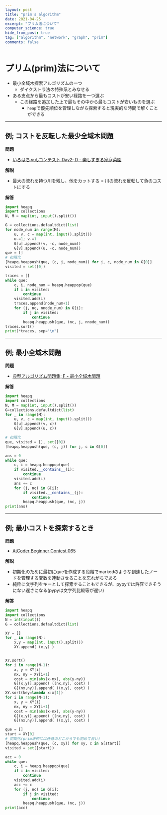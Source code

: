 ```yaml
---
layout: post
title: "prim's algorithm"
date: 2021-04-25
excerpt: "プリム法について"
computer_science: true
hide_from_post: true
tag: ["algorithm", "network", "graph", "prim"]
comments: false
---
```


# プリム(prim)法について
 - 最小全域木探索アルゴリズムの一つ
   - ダイクストラ法の特殊系とみなせる
 - ある支点から最もコストが安い経路を一つ選ぶ
   - この経路を追加した上で最もその中から最もコストが安いものを選ぶ
	 - `heap`で優先順位を管理しながら探索すると現実的な時間で解くことができる

---

## 例; コストを反転した最少全域木問題

**問題**  
 - [いろはちゃんコンテスト Day2; D - 楽しすぎる家庭菜園](https://atcoder.jp/contests/iroha2019-day2/tasks/iroha2019_day2_d)  

**解説**  
 - 最大の流れを持つ川を残し、他をカットする = 川の流れを反転して負のコストにする  

**解答**   
```python
import heapq
import collections
N, M = map(int, input().split())

G = collections.defaultdict(list)
for node_num in range(M):
    u, v, c = map(int, input().split())
    u-=1; v-=1
    G[u].append((v, -c, node_num))
    G[v].append((u, -c, node_num))
que = []
# 初期化
[heapq.heappush(que, (c, j, node_num)) for j, c, node_num in G[0]]
visited = set([0])

traces = []
while que:
    c, i, node_num = heapq.heappop(que)
    if i in visited:
        continue
    visited.add(i)
    traces.append(node_num+1)
    for (j, nc, nnode_num) in G[i]:
        if j in visited:
            continue
        heapq.heappush(que, (nc, j, nnode_num))
traces.sort()
print(*traces, sep="\n")
```

---

## 例; 最小全域木問題
**問題**  
 - [典型アルゴリズム問題集; F - 最小全域木問題](https://atcoder.jp/contests/typical-algorithm/tasks/typical_algorithm_f)

**解答**  

```python
import heapq
import collections
N, M = map(int, input().split())
G=collections.defaultdict(list)
for _ in range(M):
    u, v, c = map(int, input().split())
    G[u].append((v, c))
    G[v].append((u, c))

# 初期化
que, visited = [], set([0])
[heapq.heappush(que, (c, j)) for j, c in G[0]]

ans = 0
while que:
    c, i = heapq.heappop(que)
    if visited.__contains__(i):
        continue
    visited.add(i)
    ans += c
    for (j, nc) in G[i]:
        if visited.__contains__(j):
            continue
        heapq.heappush(que, (nc, j))
print(ans)
```

---

## 例; 最小コストを探索するとき
**問題**  
 - [AtCoder Beginner Contest 065](https://atcoder.jp/contests/abc065/tasks/arc076_b)

**解説**  
 - 初期化のために最初にqueを作成する段階でmarkedのような到達したノードを管理する変数を連動させることを忘れがちである  
 - 純粋に文字列をキーとして探索することもできるが、pypyでは許容できそうにない遅さになる(pypyは文字列比較等が遅い)  

**解答**  

```python
import heapq
import collections
N = int(input())
G = collections.defaultdict(list)

XY = []
for _ in range(N):
    x,y = map(int, input().split())
    XY.append( (x,y) )


XY.sort()
for i in range(N-1):
    x, y = XY[i]
    nx, ny = XY[i+1]
    cost = min(abs(x-nx), abs(y-ny))
    G[(x,y)].append( ((nx,ny), cost) )
    G[(nx,ny)].append( ((x,y), cost) )
XY.sort(key=lambda x:x[1])
for i in range(N-1):
    x, y = XY[i]
    nx, ny = XY[i+1]
    cost = min(abs(x-nx), abs(y-ny))
    G[(x,y)].append( ((nx,ny), cost) )
    G[(nx,ny)].append( ((x,y), cost) )

que = []
start = XY[0]
# 初期化(prim法的には任意のどこからでも初めて良い)
[heapq.heappush(que, (c, xy)) for xy, c in G[start]]
visited = set([start])

acc = 0
while que:
    c, i = heapq.heappop(que)
    if i in visited:
        continue
    visited.add(i)
    acc += c
    for (j, nc) in G[i]:
        if j in visited:
            continue
        heapq.heappush(que, (nc, j))
print(acc)
```
